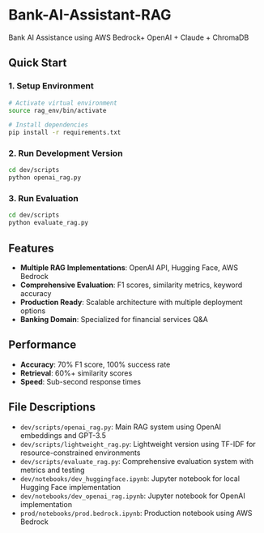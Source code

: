 # Bank-AI-Assistant-RAG
Bank AI Assistance using AWS Bedrock+ OpenAI + Claude + ChromaDB


## Quick Start

### 1. Setup Environment
```bash
# Activate virtual environment
source rag_env/bin/activate

# Install dependencies
pip install -r requirements.txt
```

### 2. Run Development Version
```bash
cd dev/scripts
python openai_rag.py
```

### 3. Run Evaluation
```bash
cd dev/scripts
python evaluate_rag.py
```

## Features
- **Multiple RAG Implementations**: OpenAI API, Hugging Face, AWS Bedrock
- **Comprehensive Evaluation**: F1 scores, similarity metrics, keyword accuracy
- **Production Ready**: Scalable architecture with multiple deployment options
- **Banking Domain**: Specialized for financial services Q&A

## Performance
- **Accuracy**: 70% F1 score, 100% success rate
- **Retrieval**: 60%+ similarity scores
- **Speed**: Sub-second response times

## File Descriptions
- `dev/scripts/openai_rag.py`: Main RAG system using OpenAI embeddings and GPT-3.5
- `dev/scripts/lightweight_rag.py`: Lightweight version using TF-IDF for resource-constrained environments
- `dev/scripts/evaluate_rag.py`: Comprehensive evaluation system with metrics and testing
- `dev/notebooks/dev_huggingface.ipynb`: Jupyter notebook for local Hugging Face implementation
- `dev/notebooks/dev_openai_rag.ipynb`: Jupyter notebook for OpenAI implementation
- `prod/notebooks/prod.bedrock.ipynb`: Production notebook using AWS Bedrock
